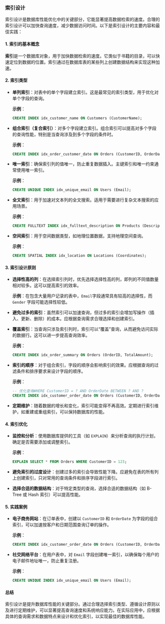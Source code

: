 ### 索引设计

索引设计是数据库性能优化中的关键部分，它能显著提高数据检索的速度。合理的索引设计可以加快查询速度，减少数据访问时间。以下是索引设计的主要内容和最佳实践：

#### 1. 索引的基本概念

**索引**是一个数据库对象，用于加快数据检索的速度。它类似于书籍的目录，可以快速定位到数据的位置。索引通过在数据库表的某些列上创建数据结构来实现这种加速。

#### 2. 索引类型

- **单列索引**：对表中的单个字段建立索引。这是最常见的索引类型，用于优化对单个字段的查询。

  **示例**：
  ```sql
  CREATE INDEX idx_customer_name ON Customers (CustomerName);
  ```

- **组合索引（复合索引）**：对多个字段建立索引。组合索引可以提高对多个字段的查询性能，特别是当查询涉及到多个字段的条件时。

  **示例**：
  ```sql
  CREATE INDEX idx_order_customer_date ON Orders (CustomerID, OrderDate);
  ```

- **唯一索引**：确保索引列的值唯一，防止重复数据插入。主键索引和唯一约束通常使用唯一索引。

  **示例**：
  ```sql
  CREATE UNIQUE INDEX idx_unique_email ON Users (Email);
  ```

- **全文索引**：用于加速对文本列的全文搜索。适用于需要进行复杂文本搜索的应用场景。

  **示例**：
  ```sql
  CREATE FULLTEXT INDEX idx_fulltext_description ON Products (Description);
  ```

- **空间索引**：用于空间数据类型，如地理位置数据，支持地理空间查询。

  **示例**：
  ```sql
  CREATE SPATIAL INDEX idx_location ON Locations (Coordinates);
  ```

#### 3. 索引设计原则

- **选择性高的列**：在选择索引列时，优先选择选择性高的列，即列的不同值数量相对较多。这可以提高索引的效率。

  **示例**：在包含大量用户记录的表中，`Email`字段通常具有较高的选择性，而 `Gender` 字段可能选择性较低。

- **避免过多的索引**：虽然索引可以加速查询，但过多的索引会增加写操作（插入、更新、删除）的成本。应根据查询需求合理选择和创建索引。

- **覆盖索引**：当查询只涉及索引列时，索引可以“覆盖”查询，从而避免访问实际的数据行。这可以进一步提高查询效率。

  **示例**：
  ```sql
  CREATE INDEX idx_order_summary ON Orders (OrderID, TotalAmount);
  ```

- **索引的顺序**：对于组合索引，字段的顺序会影响索引的效果。应根据查询的过滤条件和排序要求来设计字段的顺序。

  **示例**：
  ```sql
  -- 优化查询WHERE CustomerID = ? AND OrderDate BETWEEN ? AND ?
  CREATE INDEX idx_customer_order_date ON Orders (CustomerID, OrderDate);
  ```

- **定期维护**：随着数据的增长和变化，索引可能变得不再高效。定期进行索引维护，如重建或重组索引，可以保持数据库的性能。

#### 4. 索引优化

- **监控和分析**：使用数据库提供的工具（如 `EXPLAIN`）来分析查询的执行计划，确定是否需要添加或调整索引。

  **示例**：
  ```sql
  EXPLAIN SELECT * FROM Orders WHERE CustomerID = 123;
  ```

- **避免索引的过度设计**：创建过多的索引会导致性能下降。应避免在表的所有列上创建索引，只对常用的查询条件和排序字段进行索引。

- **选择合适的数据结构**：对于特定类型的查询，选择合适的数据结构（如 B-Tree 或 Hash 索引）可以提高性能。

#### 5. 实践案例

- **电子商务网站**：在订单表中，创建以 `CustomerID` 和 `OrderDate` 为字段的组合索引，可以加速按客户和日期范围查询订单的操作。

  **示例**：
  ```sql
  CREATE INDEX idx_customer_order_date ON Orders (CustomerID, OrderDate);
  ```

- **社交网络平台**：在用户表中，对 `Email` 字段创建唯一索引，以确保每个用户的电子邮件地址唯一，防止重复注册。

  **示例**：
  ```sql
  CREATE UNIQUE INDEX idx_unique_email ON Users (Email);
  ```

#### 总结

索引设计是提升数据库性能的关键部分。通过合理选择索引类型、遵循设计原则以及进行定期维护，可以显著提高查询速度和系统响应能力。在实际应用中，应根据具体的查询需求和数据特点来设计和优化索引，以实现最佳的数据库性能。